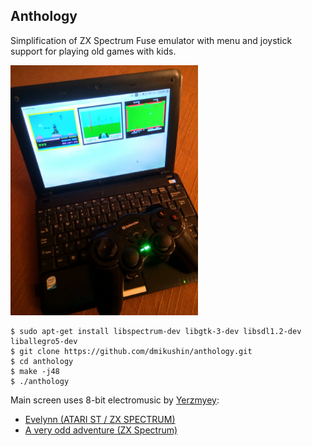 ## Anthology

Simplification of ZX Spectrum Fuse emulator with menu and joystick support for playing old games with kids.

<img src="https://github.com/dmikushin/anthology/blob/master/screen.jpg" width="300" />

```
$ sudo apt-get install libspectrum-dev libgtk-3-dev libsdl1.2-dev liballegro5-dev
$ git clone https://github.com/dmikushin/anthology.git
$ cd anthology
$ make -j48
$ ./anthology
```

Main screen uses 8-bit electromusic by [Yerzmyey](http://yerzmyey.i-demo.pl/):

 * [Evelynn (ATARI ST / ZX SPECTRUM)](http://yerzmyey.i-demo.pl/death_squad/04_Yerzmyey-Evelynn.mp3)
 * [A very odd adventure (ZX Spectrum)](http://yerzmyey.i-demo.pl/chiptunes/03_Yerzmyey-A_very_odd_adventure.mp3)

